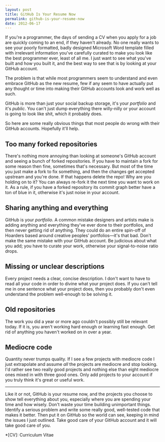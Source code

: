 ```yaml
---
layout: post
title: GitHub Is Your Resume Now
permalink: github-is-your-resume-now
date: 2012-06-17
---
```


If you're a programmer, the days of sending a CV when you apply for a job are quickly coming to an end, if they haven't already. No one really wants to see your poorly formatted, badly designed Microsoft Word template filled with irrelevant information you've carefully curated to make you look like the best programmer ever, least of all me. I just want to see what you've built and how you built it, and the best way to see that is by looking at your GitHub account.

The problem is that while most programmers seem to understand and even embrace GitHub as the new resume, few if any seem to have actually put any thought or time into making their GitHub accounts look and work well as such.

GitHub is more than just your social backup storage, it's your _portfolio_ and it's _public_. You can't just dump everything there willy-nilly or your account is going to look like shit, which it probably does.

So here are some really obvious things that most people do wrong with their GitHub accounts. Hopefully it'll help.

## Too many forked repositories

There's nothing more annoying than looking at someone's GitHub account and seeing a bunch of forked repositories. If you have to maintain a fork for some reason then fine, sometimes that's necessary. But most of the time you just make a fork to fix something, and then the changes get accepted upstream and you're done. If that happens delete the repo! Why are you holding on to it? You can always re-fork it the next time you want to work on it. As a rule, if you have a forked repository its commit graph better have a ton of blue in it, otherwise it's just noise in your account.

## Sharing anything and everything

GitHub is your _portfolio_. A common mistake designers and artists make is adding anything and everything they've ever done to their portfolios, and then never getting rid of anything. They could do an entire spin-off of Hoarders based around creative peoples' portfolios—it's that bad. Don't make the same mistake with your GitHub account. Be judicious about what you add; you have to curate your work, otherwise your signal-to-noise ratio drops.

## Missing or unclear descriptions

Every project needs a clear, concise description. I don't want to have to read all your code in order to divine what your project does. If you can't tell me in one sentence what your project does, then you probably don't even understand the problem well-enough to be solving it.

## Old repositories

The work you did a year or more ago couldn't possibly still be relevant today. If it is, you aren't working hard enough or learning fast enough. Get rid of anything you haven't worked on in over a year.

## Mediocre code

Quantity never trumps quality. If I see a few projects with mediocre code I just extrapolate and assume _all_ the projects are mediocre and stop looking. I'd rather see two really good projects and nothing else than eight mediocre ones mixed in with three good ones. Only add projects to your account if you truly think it's great or useful work.

---

Like it or not, GitHub is your resume now, and the projects you choose to show tell everything about you, especially where you are spending your time and how wisely. Don't waste your time building unimportant things. Identify a serious problem and write some really good, well-tested code that makes it better. Then put it on GitHub so the world can see, keeping in mind the issues I just outlined. Take good care of your GitHub account and it will take good care of you.

*[CV]: Curriculum Vitae
